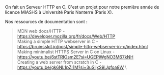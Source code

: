 On fait un Serveur HTTP en C.
C'est un projet pour notre première année de licence MIASHS à Université Paris Nanterre (Paris X).

Nos ressources de documentation sont :
> MDN web docs/HTTP - https://developer.mozilla.org/fr/docs/Web/HTTP \
> Making a simple HTTP webserver in C - https://bruinsslot.jp/post/simple-http-webserver-in-c/index.html \
> Making minimalist HTTPS Server in C on Linux - https://youtu.be/6stTRIOsm2E?si=UGEPiWgNO3M67kNH \
> Creating a web server from scratch in C - https://youtu.be/gk6NL1pZi1M?si=3uSljxS9lJgfoa8W \
